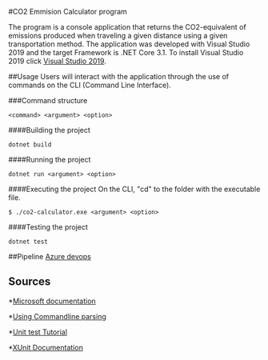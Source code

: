 #CO2 Emmision Calculator program

The program is a console application that returns the CO2-equivalent of emissions produced when traveling a given distance using a given transportation method.
The application was developed with Visual Studio 2019 and the target Framework is .NET Core 3.1. 
To install Visual Studio 2019 click [Visual Studio 2019](https://visualstudio.microsoft.com/vs/community/).


##Usage
Users will interact with the application through the use of commands on the CLI (Command Line Interface).

###Command structure
```
<command> <argument> <option>
```
####Building the project
```
dotnet build
```
####Running the project
```
dotnet run <argument> <option>
```
####Executing the project
On the CLI, "cd" to the folder with the executable file.
```
$ ./co2-calculator.exe <argument> <option>
```
####Testing the project
```
dotnet test
```

##Pipeline
[Azure devops]()


## Sources
*[Microsoft documentation](https://docs.microsoft.com/en-us/dotnet/core/tools/dotnet-clean)

*[Using Commandline parsing](https://blog.mastykarz.nl/building-cross-platform-cli-dotnet-core/)

*[Unit test Tutorial](https://docs.microsoft.com/en-us/visualstudio/test/walkthrough-creating-and-running-unit-tests-for-managed-code?view=vs-2019#create-a-unit-test-project)

*[XUnit Documentation](https://xunit.net/)
